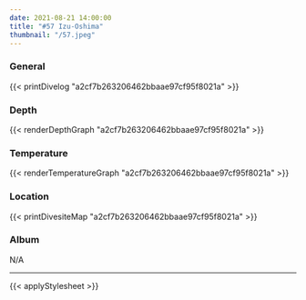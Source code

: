 ```yaml
---
date: 2021-08-21 14:00:00
title: "#57 Izu-Oshima"
thumbnail: "/57.jpeg"
---
```


### General

{{< printDivelog "a2cf7b263206462bbaae97cf95f8021a" >}}

### Depth

{{< renderDepthGraph "a2cf7b263206462bbaae97cf95f8021a" >}}

### Temperature

{{< renderTemperatureGraph "a2cf7b263206462bbaae97cf95f8021a" >}}

### Location

{{< printDivesiteMap "a2cf7b263206462bbaae97cf95f8021a" >}}

### Album

N/A

---

{{< applyStylesheet >}}
